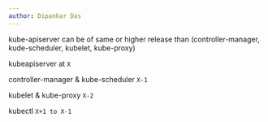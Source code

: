 ```yaml
---
author: Dipankar Das
---
```


kube-apiserver can be of same or higher release than (controller-manager, kude-scheduler, kubelet, kube-proxy)

kubeapiserver at `X`

controller-manager & kube-scheduler `X-1`

kubelet & kube-proxy `X-2`

kubectl `X+1 to X-1`

